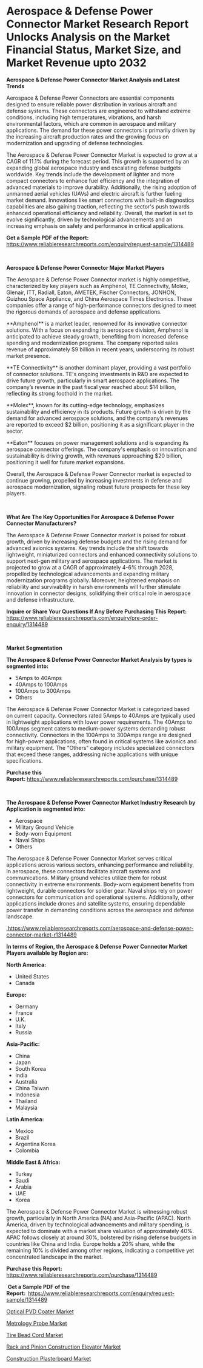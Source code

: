 <p><h1>Aerospace & Defense Power Connector Market Research Report Unlocks Analysis on the Market Financial Status, Market Size, and Market Revenue upto 2032</h1></p><p><strong>Aerospace & Defense Power Connector Market Analysis and Latest Trends</strong></p>
<p><p>Aerospace & Defense Power Connectors are essential components designed to ensure reliable power distribution in various aircraft and defense systems. These connectors are engineered to withstand extreme conditions, including high temperatures, vibrations, and harsh environmental factors, which are common in aerospace and military applications. The demand for these power connectors is primarily driven by the increasing aircraft production rates and the growing focus on modernization and upgrading of defense technologies.</p><p>The Aerospace & Defense Power Connector Market is expected to grow at a CAGR of 11.1% during the forecast period. This growth is supported by an expanding global aerospace industry and escalating defense budgets worldwide. Key trends include the development of lighter and more compact connectors to enhance fuel efficiency and the integration of advanced materials to improve durability. Additionally, the rising adoption of unmanned aerial vehicles (UAVs) and electric aircraft is further fueling market demand. Innovations like smart connectors with built-in diagnostics capabilities are also gaining traction, reflecting the sector's push towards enhanced operational efficiency and reliability. Overall, the market is set to evolve significantly, driven by technological advancements and an increasing emphasis on safety and performance in critical applications.</p></p>
<p><strong>Get a Sample PDF of the Report:&nbsp;</strong> <a href="https://www.reliableresearchreports.com/enquiry/request-sample/1314489?utm_campaign=36&utm_medium=2&utm_source=Github&utm_content=ia&utm_term=24032025&utm_id=aerospace-defense-power-connector">https://www.reliableresearchreports.com/enquiry/request-sample/1314489</a></p>
<p>&nbsp;</p>
<p><strong>Aerospace & Defense Power Connector Major Market Players</strong></p>
<p><p>The Aerospace & Defense Power Connector market is highly competitive, characterized by key players such as Amphenol, TE Connectivity, Molex, Glenair, ITT, Radiall, Eaton, AMETEK, Fischer Connectors, JONHON, Guizhou Space Appliance, and China Aerospace Times Electronics. These companies offer a range of high-performance connectors designed to meet the rigorous demands of aerospace and defense applications.</p><p>**Amphenol** is a market leader, renowned for its innovative connector solutions. With a focus on expanding its aerospace division, Amphenol is anticipated to achieve steady growth, benefiting from increased defense spending and modernization programs. The company reported sales revenue of approximately $9 billion in recent years, underscoring its robust market presence.</p><p>**TE Connectivity** is another dominant player, providing a vast portfolio of connector solutions. TE's ongoing investments in R&D are expected to drive future growth, particularly in smart aerospace applications. The company’s revenue in the past fiscal year reached about $14 billion, reflecting its strong foothold in the market.</p><p>**Molex**, known for its cutting-edge technology, emphasizes sustainability and efficiency in its products. Future growth is driven by the demand for advanced aerospace solutions, and the company’s revenues are reported to exceed $2 billion, positioning it as a significant player in the sector.</p><p>**Eaton** focuses on power management solutions and is expanding its aerospace connector offerings. The company's emphasis on innovation and sustainability is driving growth, with revenues approaching $20 billion, positioning it well for future market expansions.</p><p>Overall, the Aerospace & Defense Power Connector market is expected to continue growing, propelled by increasing investments in defense and aerospace modernization, signaling robust future prospects for these key players.</p></p>
<p>&nbsp;</p>
<p><strong>What Are The Key Opportunities For Aerospace & Defense Power Connector Manufacturers?</strong></p>
<p><p>The Aerospace & Defense Power Connector market is poised for robust growth, driven by increasing defense budgets and the rising demand for advanced avionics systems. Key trends include the shift towards lightweight, miniaturized connectors and enhanced connectivity solutions to support next-gen military and aerospace applications. The market is projected to grow at a CAGR of approximately 4-6% through 2028, propelled by technological advancements and expanding military modernization programs globally. Moreover, heightened emphasis on reliability and survivability in harsh environments will further stimulate innovation in connector designs, solidifying their critical role in aerospace and defense infrastructure.</p></p>
<p><strong>Inquire or Share Your Questions If Any Before Purchasing This Report:</strong> <a href="https://www.reliableresearchreports.com/enquiry/pre-order-enquiry/1314489?utm_campaign=36&utm_medium=2&utm_source=Github&utm_content=ia&utm_term=24032025&utm_id=aerospace-defense-power-connector">https://www.reliableresearchreports.com/enquiry/pre-order-enquiry/1314489</a></p>
<p>&nbsp;</p>
<p><strong>Market Segmentation</strong></p>
<p><strong>The Aerospace & Defense Power Connector Market Analysis by types is segmented into:</strong></p>
<p><ul><li>5Amps to 40Amps</li><li>40Amps to 100Amps</li><li>100Amps to 300Amps</li><li>Others</li></ul></p>
<p><p>The Aerospace & Defense Power Connector Market is categorized based on current capacity. Connectors rated 5Amps to 40Amps are typically used in lightweight applications with lower power requirements. The 40Amps to 100Amps segment caters to medium-power systems demanding robust connectivity. Connectors in the 100Amps to 300Amps range are designed for high-power applications, often found in critical systems like avionics and military equipment. The "Others" category includes specialized connectors that exceed these ranges, addressing niche applications with unique specifications.</p></p>
<p><strong>Purchase this Report:&nbsp;</strong><a href="https://www.reliableresearchreports.com/purchase/1314489?utm_campaign=36&utm_medium=2&utm_source=Github&utm_content=ia&utm_term=24032025&utm_id=aerospace-defense-power-connector">https://www.reliableresearchreports.com/purchase/1314489</a></p>
<p>&nbsp;</p>
<p><strong>The Aerospace & Defense Power Connector Market Industry Research by Application is segmented into:</strong></p>
<p><ul><li>Aerospace</li><li>Military Ground Vehicle</li><li>Body-worn Equipment</li><li>Naval Ships</li><li>Others</li></ul></p>
<p><p>The Aerospace & Defense Power Connector Market serves critical applications across various sectors, enhancing performance and reliability. In aerospace, these connectors facilitate aircraft systems and communications. Military ground vehicles utilize them for robust connectivity in extreme environments. Body-worn equipment benefits from lightweight, durable connectors for soldier gear. Naval ships rely on power connectors for communication and operational systems. Additionally, other applications include drones and satellite systems, ensuring dependable power transfer in demanding conditions across the aerospace and defense landscape.</p></p>
<p><a href="https://www.reliableresearchreports.com/aerospace-and-defense-power-connector-market-r1314489?utm_campaign=36&utm_medium=2&utm_source=Github&utm_content=ia&utm_term=24032025&utm_id=aerospace-defense-power-connector">&nbsp;https://www.reliableresearchreports.com/aerospace-and-defense-power-connector-market-r1314489</a></p>
<p><strong>In terms of Region, the Aerospace & Defense Power Connector Market Players available by Region are:</strong></p>
<p>
    <p> <strong> North America: </strong>
        <ul>
            <li>United States</li>
            <li>Canada</li>
        </ul>
        </p> 
    <p> <strong> Europe: </strong>
        <ul>
            <li>Germany</li>
            <li>France</li>
            <li>U.K.</li>
            <li>Italy</li>
            <li>Russia</li>
        </ul>
        </p> 
    <p> <strong> Asia-Pacific: </strong>
        <ul>
            <li>China</li>
            <li>Japan</li>
            <li>South Korea</li>
            <li>India</li>
            <li>Australia</li>
            <li>China Taiwan</li>
            <li>Indonesia</li>
            <li>Thailand</li>
            <li>Malaysia</li>
        </ul>
        </p> 
    <p> <strong> Latin America: </strong>
        <ul>
            <li>Mexico</li>
            <li>Brazil</li>
            <li>Argentina Korea</li>
            <li>Colombia</li>
        </ul>
        </p> 
    <p> <strong> Middle East & Africa: </strong>
        <ul>
            <li>Turkey</li>
            <li>Saudi</li>
            <li>Arabia</li>
            <li>UAE</li>
            <li>Korea</li>
        </ul>
    </p>
    </p>
<p><p>The Aerospace & Defense Power Connector Market is witnessing robust growth, particularly in North America (NA) and Asia-Pacific (APAC). North America, driven by technological advancements and military spending, is expected to dominate with a market share valuation of approximately 40%. APAC follows closely at around 30%, bolstered by rising defense budgets in countries like China and India. Europe holds a 20% share, while the remaining 10% is divided among other regions, indicating a competitive yet concentrated landscape in the market.</p></p>
<p><strong>Purchase this Report: </strong><a href="https://www.reliableresearchreports.com/purchase/1314489?utm_campaign=36&utm_medium=2&utm_source=Github&utm_content=ia&utm_term=24032025&utm_id=aerospace-defense-power-connector">https://www.reliableresearchreports.com/purchase/1314489</a></p>
<p>&nbsp;<strong>Get a Sample PDF of the Report:&nbsp;&nbsp;</strong><a href="https://www.reliableresearchreports.com/enquiry/request-sample/1314489?utm_campaign=36&utm_medium=2&utm_source=Github&utm_content=ia&utm_term=24032025&utm_id=aerospace-defense-power-connector">https://www.reliableresearchreports.com/enquiry/request-sample/1314489</a></p>
<p><strong></strong></p>
<p><p><a href="https://github.com/suzorfazlikb/Market-Research-Report-List-1/blob/main/optical-pvd-coater-market.md?utm_campaign=36&utm_medium=2&utm_source=Github&utm_content=ia&utm_term=24032025&utm_id=aerospace-defense-power-connector">Optical PVD Coater Market</a></p><p><a href="https://github.com/pizolina/Market-Research-Report-List-7/blob/main/metrology-probe-market.md?utm_campaign=36&utm_medium=2&utm_source=Github&utm_content=ia&utm_term=24032025&utm_id=aerospace-defense-power-connector">Metrology Probe Market</a></p><p><a href="https://github.com/irisadoranrx/Market-Research-Report-List-1/blob/main/tire-bead-cord-market.md?utm_campaign=36&utm_medium=2&utm_source=Github&utm_content=ia&utm_term=24032025&utm_id=aerospace-defense-power-connector">Tire Bead Cord Market</a></p><p><a href="https://github.com/semenbobbaxu/Market-Research-Report-List-1/blob/main/rack-and-pinion-construction-elevator-market.md?utm_campaign=36&utm_medium=2&utm_source=Github&utm_content=ia&utm_term=24032025&utm_id=aerospace-defense-power-connector">Rack and Pinion Construction Elevator Market</a></p><p><a href="https://github.com/sionepeppess/Market-Research-Report-List-1/blob/main/construction-plasterboard-market.md?utm_campaign=36&utm_medium=2&utm_source=Github&utm_content=ia&utm_term=24032025&utm_id=aerospace-defense-power-connector">Construction Plasterboard Market</a></p></p>